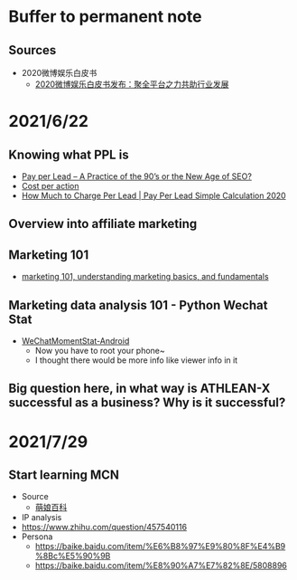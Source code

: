 # Buffer to permanent note
## Sources
- 2020微博娱乐白皮书
  - [2020微博娱乐白皮书发布：聚全平台之力共助行业发展](https://hd.weibo.com/article/view/3882)
# 2021/6/22
## Knowing what PPL is
- [Pay per Lead – A Practice of the 90’s or the New Age of SEO?](https://cognitiveseo.com/blog/20222/pay-per-lead-seo/)
- [Cost per action](https://en.wikipedia.org/wiki/Cost_per_action)
- [How Much to Charge Per Lead | Pay Per Lead Simple Calculation 2020](https://www.youtube.com/watch?v=DDw4CSqU8wc)
## Overview into affiliate marketing

## Marketing 101
- [marketing 101, understanding marketing basics, and fundamentals](https://www.youtube.com/watch?v=A2t-yhFaUC0)

## Marketing data analysis 101 - Python Wechat Stat
- [WeChatMomentStat-Android](https://github.com/Chion82/WeChatMomentStat-Android)
  - Now you have to root your phone~
  - I thought there would be more info like viewer info in it

## Big question here, in what way is ATHLEAN-X successful as a business? Why is it successful?

# 2021/7/29
## Start learning MCN
- Source
  - [萌娘百科](https://zh.moegirl.org.cn/)
- IP analysis
- https://www.zhihu.com/question/457540116
- Persona
  - https://baike.baidu.com/item/%E6%B8%97%E9%80%8F%E4%B9%8Bc%E5%90%9B
  - https://baike.baidu.com/item/%E8%90%A7%E7%82%8E/5808896


